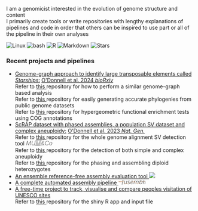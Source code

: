 I am a genomicist interested in the evolution of genome structure and content <br/>
I primarily create tools or write repositories with lengthy explanations of pipelines and code in order that others can be inspired to use part or all of the pipeline in their own analyses <br/>

<p>
  <img alt="Linux" src="https://img.shields.io/badge/Linux-FCC624?style=flat&logo=linux&logoColor=black" />
  <img alt="bash" src="https://img.shields.io/badge/Bash-4EAA25?logo=gnubash&logoColor=fff" />
  <img alt="R" src="https://img.shields.io/badge/R-%23276DC3.svg?logo=r&logoColor=white" />
  <img alt="Markdown" src="https://img.shields.io/badge/Markdown-ffffff?style=flat&logo=markdown&logoColor=black" />
  <img alt="Stars" src="https://img.shields.io/github/stars/SAMtoBAM" />
</p>

<h3>Recent projects and pipelines</h3>
<ul>
<li><ins>Genome-graph approach to identify large transposable elements called <i>Starships</i>:</ins> <a href="https://doi.org/10.1101/2024.07.03.601904"> O'Donnell et al. 2024 <i> bioRxiv </i></a></li>
  Refer to <a href="https://github.com/SAMtoBAM/pggb_starship_pipeline"> this </a> repository for how to perform a similar genome-graph based analysis <br/>
  Refer to <a href="https://github.com/SAMtoBAM/publicgenomes-to-buscophylogeny"> this </a> repository for easily generating accurate phylogenies from public genome datasets <br/>
    Refer to <a href="https://github.com/SAMtoBAM/functional_enrichment"> this </a> repository for hypergeometric functional enrichment tests using COG annotations <br/>

<li><ins>ScRAP dataset with phased assemblies, a population SV dataset and complex aneuploidy:</ins> <a href="https://doi.org/10.1038/s41588-023-01459-y"> O'Donnell et al. 2023 <i> Nat. Gen. </i></a></li>
  Refer to <a href="https://github.com/SAMtoBAM/MUMandCo"> this </a> repository for the whole genome alignment SV detection tool <img src="https://github.com/SAMtoBAM/MUMandCo/blob/master/logo.svg" width=15%> <br/> 
  Refer to <a href="https://github.com/SAMtoBAM/aneuploidy_detection"> this </a> repository for the detection of both simple and complex aneuploidy <br/>
  Refer to <a href="https://github.com/SAMtoBAM/PhasedDiploidGenomeAssemblyPipeline"> this </a> repository for the phasing and assembling diploid heterozygotes <br/>


<li><ins>An ensemble reference-free assembly evaluation tool </ins> <img src="https://github.com/SAMtoBAM/PAQman/blob/main/logo/paqman_logo_grey.svg" width=13%>

<li><ins>A complete automated assembly pipeline </ins> <img src="https://github.com/SAMtoBAM/fusemblr/blob/main/logo/fusemblr_logo.svg" width=15%>
  
<li><ins>A free-time project to track, visualise and compare peoples visitation of</ins> <a href="https://whc.unesco.org"> UNESCO sites </a> </li>
    Refer to <a href="https://github.com/SAMtoBAM/UNESCO_data"> this </a> repository for the shiny R app and input file <br/>

</ul>
